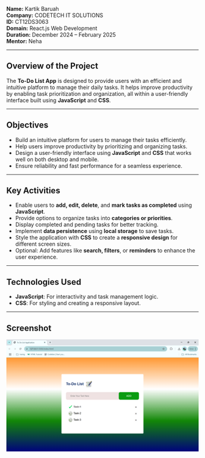 
**Name:** Kartik Baruah  
**Company:** CODETECH IT SOLUTIONS  
**ID:** CT12DS3063  
**Domain:** React.js Web Development  
**Duration:** December 2024 – February 2025  
**Mentor:** Neha  

---

## **Overview of the Project**  
The **To-Do List App** is designed to provide users with an efficient and intuitive platform to manage their daily tasks. It helps improve productivity by enabling task prioritization and organization, all within a user-friendly interface built using **JavaScript** and **CSS**.  

---

## **Objectives**  
-  Build an intuitive platform for users to manage their tasks efficiently.  
-  Help users improve productivity by prioritizing and organizing tasks.  
-  Design a user-friendly interface using **JavaScript** and **CSS** that works well on both desktop and mobile.  
-  Ensure reliability and fast performance for a seamless experience.  

---

## **Key Activities**  
-  Enable users to **add, edit, delete**, and **mark tasks as completed** using **JavaScript**.  
-  Provide options to organize tasks into **categories or priorities**.  
-  Display completed and pending tasks for better tracking.  
-  Implement **data persistence** using **local storage** to save tasks.  
-  Style the application with **CSS** to create a **responsive design** for different screen sizes.  
-  Optional: Add features like **search, filters**, or **reminders** to enhance the user experience.  

---

## **Technologies Used**  
- **JavaScript**: For interactivity and task management logic.  
- **CSS**: For styling and creating a responsive layout.  

---

## **Screenshot**  
![To-Do List App Screenshot](assets/screenshot.png)  
